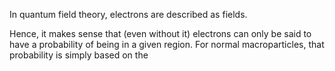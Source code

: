 In quantum field theory, electrons are described as fields.

Hence, it makes sense that (even without it) electrons can only be said to have a probability of being in a given region. For normal macroparticles, that probability is simply based on the 